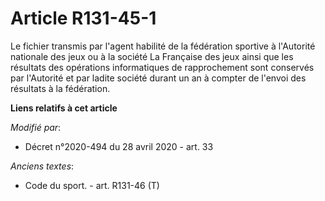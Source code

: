 # Article R131-45-1

Le fichier transmis par l'agent habilité de la fédération sportive à l'Autorité nationale des jeux ou à la société La
Française des jeux ainsi que les résultats des opérations informatiques de rapprochement sont conservés par l'Autorité et par
ladite société durant un an à compter de l'envoi des résultats à la fédération.

**Liens relatifs à cet article**

_Modifié par_:

  - Décret n°2020-494 du 28 avril 2020 - art. 33

_Anciens textes_:

  - Code du sport. - art. R131-46 (T)
